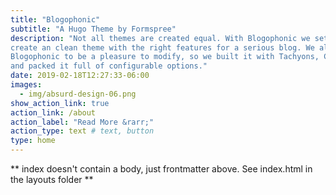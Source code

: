 ```yaml
---
title: "Blogophonic"
subtitle: "A Hugo Theme by Formspree"
description: "Not all themes are created equal. With Blogophonic we set out to
create an clean theme with the right features for a serious blog. We also wanted
Blogophonic to be a pleasure to modify, so we built it with Tachyons, CSS Grid
and packed it full of configurable options."
date: 2019-02-18T12:27:33-06:00
images:
  - img/absurd-design-06.png
show_action_link: true
action_link: /about
action_label: "Read More &rarr;"
action_type: text # text, button
type: home
---
```


** index doesn't contain a body, just frontmatter above.
See index.html in the layouts folder **
